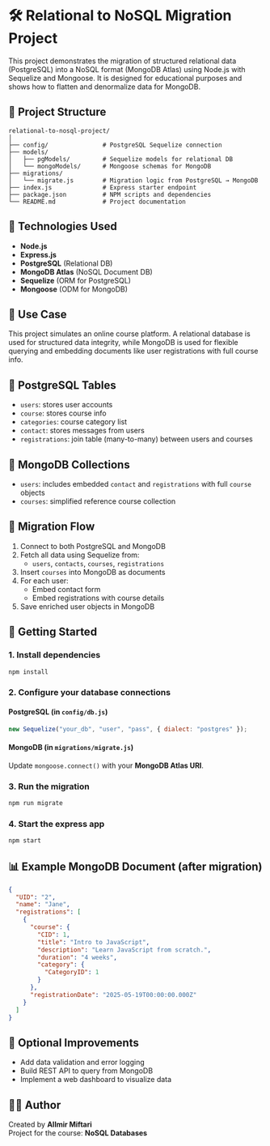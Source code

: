 # 🛠️ Relational to NoSQL Migration Project

This project demonstrates the migration of structured relational data (PostgreSQL) into a NoSQL format (MongoDB Atlas) using Node.js with Sequelize and Mongoose. It is designed for educational purposes and shows how to flatten and denormalize data for MongoDB.

## 📂 Project Structure

```
relational-to-nosql-project/
│
├── config/               # PostgreSQL Sequelize connection
├── models/
│   ├── pgModels/         # Sequelize models for relational DB
│   └── mongoModels/      # Mongoose schemas for MongoDB
├── migrations/
│   └── migrate.js        # Migration logic from PostgreSQL → MongoDB
├── index.js              # Express starter endpoint
├── package.json          # NPM scripts and dependencies
└── README.md             # Project documentation
```

## 🔧 Technologies Used

- **Node.js**
- **Express.js**
- **PostgreSQL** (Relational DB)
- **MongoDB Atlas** (NoSQL Document DB)
- **Sequelize** (ORM for PostgreSQL)
- **Mongoose** (ODM for MongoDB)

## 📌 Use Case

This project simulates an online course platform. A relational database is used for structured data integrity, while MongoDB is used for flexible querying and embedding documents like user registrations with full course info.

## 🧱 PostgreSQL Tables

- `users`: stores user accounts
- `course`: stores course info
- `categories`: course category list
- `contact`: stores messages from users
- `registrations`: join table (many-to-many) between users and courses

## 🍃 MongoDB Collections

- `users`: includes embedded `contact` and `registrations` with full `course` objects
- `courses`: simplified reference course collection

## 🔄 Migration Flow

1. Connect to both PostgreSQL and MongoDB
2. Fetch all data using Sequelize from:
   - `users`, `contacts`, `courses`, `registrations`
3. Insert `courses` into MongoDB as documents
4. For each user:
   - Embed contact form
   - Embed registrations with course details
5. Save enriched user objects in MongoDB

## 🚀 Getting Started

### 1. Install dependencies

```bash
npm install
```

### 2. Configure your database connections

#### PostgreSQL (in `config/db.js`)
```js
new Sequelize("your_db", "user", "pass", { dialect: "postgres" });
```

#### MongoDB (in `migrations/migrate.js`)
Update `mongoose.connect()` with your **MongoDB Atlas URI**.

### 3. Run the migration

```bash
npm run migrate
```

### 4. Start the express app

```bash
npm start
```

## 📊 Example MongoDB Document (after migration)

```json
{
  "UID": "2",
  "name": "Jane",
  "registrations": [
    {
      "course": {
        "CID": 1,
        "title": "Intro to JavaScript",
        "description": "Learn JavaScript from scratch.",
        "duration": "4 weeks",
        "category": {
          "CategoryID": 1
        }
      },
      "registrationDate": "2025-05-19T00:00:00.000Z"
    }
  ]
}
```

## 🧪 Optional Improvements

- Add data validation and error logging
- Build REST API to query from MongoDB
- Implement a web dashboard to visualize data

## 👨‍💻 Author

Created by **Allmir Miftari**  
Project for the course: **NoSQL Databases**
